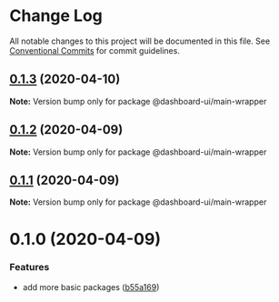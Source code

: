 # Change Log

All notable changes to this project will be documented in this file.
See [Conventional Commits](https://conventionalcommits.org) for commit guidelines.

## [0.1.3](https://github.com/mariusz-kabala/dashboard-ui/compare/@dashboard-ui/main-wrapper@0.1.2...@dashboard-ui/main-wrapper@0.1.3) (2020-04-10)

**Note:** Version bump only for package @dashboard-ui/main-wrapper

## [0.1.2](https://github.com/mariusz-kabala/dashboard-ui/compare/@dashboard-ui/main-wrapper@0.1.1...@dashboard-ui/main-wrapper@0.1.2) (2020-04-09)

**Note:** Version bump only for package @dashboard-ui/main-wrapper

## [0.1.1](https://github.com/mariusz-kabala/dashboard-ui/compare/@dashboard-ui/main-wrapper@0.1.0...@dashboard-ui/main-wrapper@0.1.1) (2020-04-09)

**Note:** Version bump only for package @dashboard-ui/main-wrapper

# 0.1.0 (2020-04-09)

### Features

- add more basic packages ([b55a169](https://github.com/mariusz-kabala/dashboard-ui/commit/b55a169762303099a47eb4244b2a1e8c77f93907))
